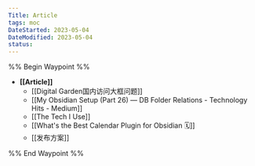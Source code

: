 ```yaml
---
Title: Article
tags: moc
DateStarted: 2023-05-04
DateModified: 2023-05-04
status:
---
```


%% Begin Waypoint %%

- **[[Article]]**
  - [[Digital Garden国内访问大框问题]]
  - [[My Obsidian Setup (Part 26) — DB Folder Relations - Technology Hits - Medium]]
  - [[The Tech I Use]]
  - [[What's the Best Calendar Plugin for Obsidian 🗓️]]
  - [[发布方案]]

%% End Waypoint %%

